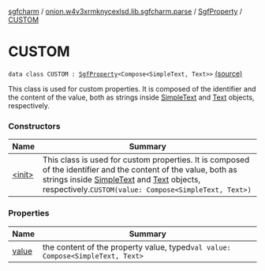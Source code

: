 [sgfcharm](../../../index.md) / [onion.w4v3xrmknycexlsd.lib.sgfcharm.parse](../../index.md) / [SgfProperty](../index.md) / [CUSTOM](./index.md)

# CUSTOM

`data class CUSTOM : `[`SgfProperty`](../index.md)`<Compose<SimpleText, Text>>` [(source)](https://github.com/w4v3/sgfcharm/tree/master/sgfcharm/src/main/java/onion/w4v3xrmknycexlsd/lib/sgfcharm/parse/SgfTree.kt#L287)

This class is used for custom properties. It is composed of the identifier and the
content of the value, both as strings inside [SimpleText](../../-sgf-type/-simple-text/index.md) and [Text](../../-sgf-type/-text/index.md) objects, respectively.

### Constructors

| Name | Summary |
|---|---|
| [&lt;init&gt;](-init-.md) | This class is used for custom properties. It is composed of the identifier and the content of the value, both as strings inside [SimpleText](../../-sgf-type/-simple-text/index.md) and [Text](../../-sgf-type/-text/index.md) objects, respectively.`CUSTOM(value: Compose<SimpleText, Text>)` |

### Properties

| Name | Summary |
|---|---|
| [value](value.md) | the content of the property value, typed`val value: Compose<SimpleText, Text>` |

